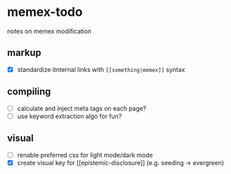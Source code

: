 # memex-todo

notes on memex modification

## markup

- [x] standardize itnternal links with `[[something|memex]]` syntax

## compiling

- [ ] calculate and inject meta tags on each page?
- [ ] use keyword extraction algo for fun?

## visual

- [ ] renable preferred css for light mode/dark mode
- [x] create visual key for [[epistemic-disclosure]] (e.g. seeding -> evergreen)
